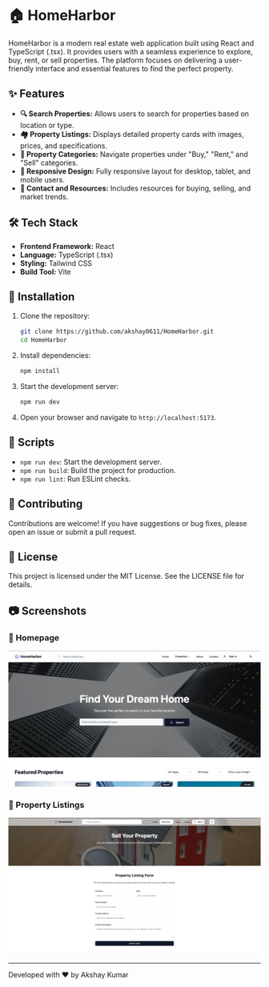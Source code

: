 # 🏠 HomeHarbor

HomeHarbor is a modern real estate web application built using React and TypeScript (.tsx). It provides users with a seamless experience to explore, buy, rent, or sell properties. The platform focuses on delivering a user-friendly interface and essential features to find the perfect property.

## ✨ Features

- **🔍 Search Properties:** Allows users to search for properties based on location or type.
- **🏘️ Property Listings:** Displays detailed property cards with images, prices, and specifications.
- **📂 Property Categories:** Navigate properties under "Buy," "Rent," and "Sell" categories.
- **📱 Responsive Design:** Fully responsive layout for desktop, tablet, and mobile users.
- **📑 Contact and Resources:** Includes resources for buying, selling, and market trends.

## 🛠️ Tech Stack

- **Frontend Framework:** React
- **Language:** TypeScript (.tsx)
- **Styling:** Tailwind CSS
- **Build Tool:** Vite

## 🚀 Installation

1. Clone the repository:
   ```bash
   git clone https://github.com/akshay0611/HomeHarbor.git
   cd HomeHarbor
   ```

2. Install dependencies:
   ```bash
   npm install
   ```

3. Start the development server:
   ```bash
   npm run dev
   ```

4. Open your browser and navigate to `http://localhost:5173`.



## 📜 Scripts

- `npm run dev`: Start the development server.
- `npm run build`: Build the project for production.
- `npm run lint`: Run ESLint checks.

## 🤝 Contributing

Contributions are welcome! If you have suggestions or bug fixes, please open an issue or submit a pull request.

## 📝 License

This project is licensed under the MIT License. See the LICENSE file for details.

## 📷 Screenshots

### 🏡 Homepage
![Homepage Screenshot](/public/assets/HomePage.png)  

### 🏢 Property Listings
![Property Listings Screenshot](/public/assets/PropertyListing.png)

---

Developed with ❤️ by Akshay Kumar

